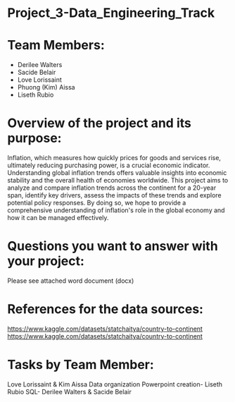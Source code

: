 # Project_3-Data_Engineering_Track

# Team Members:
- Derilee Walters
- Sacide Belair
- Love Lorissaint
- Phuong (Kim) Aissa
- Liseth Rubio 

# Overview of the project and its purpose: 
Inflation, which measures how quickly prices for goods and services rise, ultimately reducing purchasing power, is a crucial economic indicator. Understanding global inflation trends offers valuable insights into economic stability and the overall health of economies worldwide. This project aims to analyze and compare inflation trends across the continent for a 20-year span, identify key drivers, assess the impacts of these trends and explore potential policy responses. By doing so, we hope to provide a comprehensive understanding of inflation's role in the global economy and how it can be managed effectively.
# Questions you want to answer with your project:
Please see attached word document (docx)
# References for the data sources: 
https://www.kaggle.com/datasets/statchaitya/country-to-continent
https://www.kaggle.com/datasets/statchaitya/country-to-continent
# Tasks by Team Member:
Love Lorissaint & Kim Aissa Data organization
Powerpoint creation- Liseth Rubio
SQL- Derilee Walters & Sacide Belair

